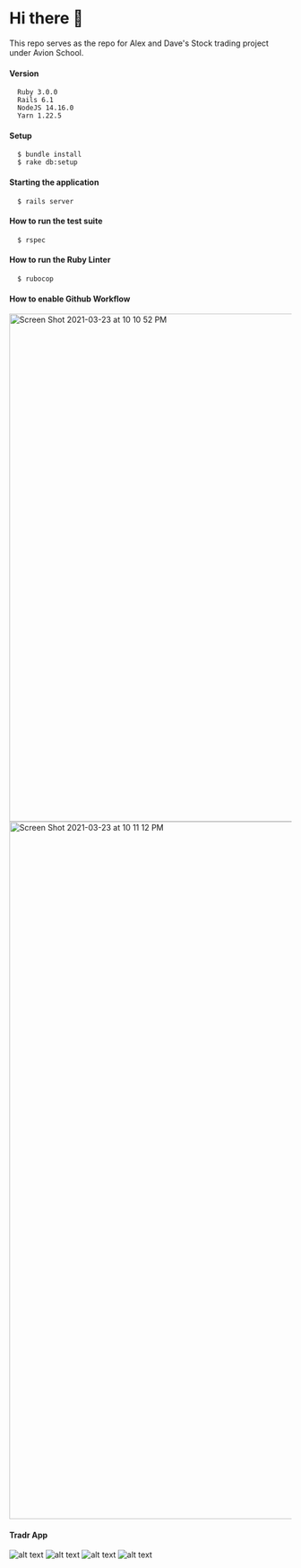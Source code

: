 # Hi there 👋

This repo serves as the repo for Alex and Dave's Stock trading project under Avion School.


#### Version

```
  Ruby 3.0.0
  Rails 6.1
  NodeJS 14.16.0
  Yarn 1.22.5
```
#### Setup

```
  $ bundle install
  $ rake db:setup
```

#### Starting the application

```
  $ rails server
```

#### How to run the test suite

```
  $ rspec
```

#### How to run the Ruby Linter

```
  $ rubocop
```

#### How to enable Github Workflow

<img width="906" alt="Screen Shot 2021-03-23 at 10 10 52 PM" src="https://user-images.githubusercontent.com/9253881/112160501-2fe2bf80-8c25-11eb-8e2b-b9508711ec70.png">

<img width="1244" alt="Screen Shot 2021-03-23 at 10 11 12 PM" src="https://user-images.githubusercontent.com/9253881/112160530-36713700-8c25-11eb-9f00-d69a3a36343f.png">



#### Tradr App

![alt text](https://i.gyazo.com/6e092c113a392b001d38180a4e56fda0.png "Landing Page")
![alt text](https://i.gyazo.com/6c36c5b1e09013e843a0e398fa45c185.png "Sign-up Page")
![alt text](https://i.gyazo.com/6227844586530a0cfa35e3bd146a328c.png "Sign-in Page")
![alt text](https://i.gyazo.com/6126e383b67386c4fdf7d944bae23f48.png "Dashboard")